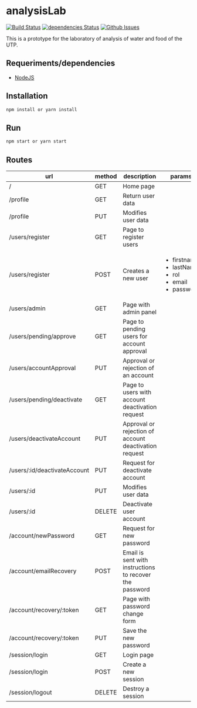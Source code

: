 # analysisLab

[![Build Status](https://travis-ci.org/sebas095/analysisLab.svg?branch=master)](https://travis-ci.org/sebas095/analysisLab)
[![dependencies Status](https://david-dm.org/sebas095/analysisLab/status.svg)](https://david-dm.org/sebas095/analysisLab)
[![Github Issues](https://img.shields.io/github/issues/sebas095/analysisLab.svg)](http://github.com/sebas095/analysisLab/issues)

This is a prototype for the laboratory of analysis of water and food of the UTP.

## Requeriments/dependencies
* [NodeJS](https://nodejs.org/en/)

## Installation
```bash
npm install or yarn install
```

## Run
```bash
npm start or yarn start
```
## Routes
| url                     | method   | description                | params |
| ----------------------- | -------- | -------------------------- | ------------- |
| /                       |   GET    |  Home page                 |               |
| /profile                |   GET    |  Return user data          |               |
| /profile                |   PUT    |  Modifies user data         |               |
| /users/register         |   GET    |  Page to register users    |               |
| /users/register         |   POST   |  Creates a new user        |  <ul><li>firstname</li><li>lastName</li><li>rol</li><li>email</li><li>password</li></ul>  |
| /users/admin            |   GET    |  Page with admin panel    |               |
| /users/pending/approve  |   GET    |  Page to pending users for account approval |               |
| /users/accountApproval  |   PUT    |  Approval or rejection of an account       |               |
| /users/pending/deactivate |   GET   |  Page to users with account deactivation request |               |
| /users/deactivateAccount  |   PUT    | Approval or rejection  of account deactivation request |               |
| /users/:id/deactivateAccount  |   PUT    | Request for deactivate account       |               |
| /users/:id              |    PUT   |  Modifies user data        |               |
| /users/:id              |    DELETE  | Deactivate user account  |               |
| /account/newPassword    |   GET    | Request for new password   |               |
| /account/emailRecovery  |   POST   | Email is sent with instructions to recover the password   |               |
| /account/recovery/:token  |   GET    | Page with password change form  |               |
| /account/recovery/:token  |   PUT    | Save the new password    |               |
| /session/login          |   GET    |   Login page               |               |
| /session/login          |   POST    |  Create a new session     |               |
| /session/logout         |   DELETE  |  Destroy a session        |               |
